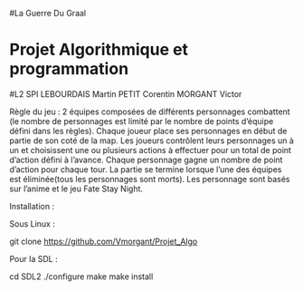 #La Guerre Du Graal
# Projet Algorithmique et programmation
#L2 SPI
LEBOURDAIS Martin PETIT Corentin MORGANT Victor

Règle du jeu : 2 équipes composées de différents personnages combattent (le nombre de personnages est limité par le nombre de points d’équipe défini dans les règles). Chaque joueur place ses personnages en début de partie de son coté de la map. Les joueurs contrôlent leurs personnages un à un et choisissent une ou plusieurs actions à effectuer pour un total de point d’action défini à l’avance. Chaque personnage gagne un nombre de point d’action pour chaque tour.
La partie se termine lorsque l’une des équipes est éliminée(tous les personnages sont morts).
Les personnage sont basés sur l’anime  et le jeu Fate Stay Night.

Installation :

Sous Linux : 

git clone  https://github.com/Vmorgant/Projet_Algo

Pour la SDL : 

cd SDL2
./configure
make
make install
